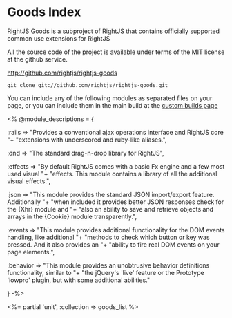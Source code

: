 # Goods Index


RightJS Goods is a subproject of RightJS that contains officially supported common use extensions
for RightJS

All the source code of the project is available under terms of the MIT license at the
github service.

<http://github.com/rightjs/rightjs-goods>

`git clone git://github.com/rightjs/rightjs-goods.git`

You can include any of the following modules as separated files on your page, or you
can include them in the main build at the [custom builds page](<%= builds_path %>)

<%
@module_descriptions = {
  
  :rails    => "Provides a conventional ajax operations interface and RightJS core "+
               "extensions with underscored and ruby-like aliases.",
                
  :dnd      => "The standard drag-n-drop library for RightJS",
  
  :effects  => "By default RightJS comes with a basic Fx engine and a few most used visual "+
                "effects. This module contains a library of all the additional visual effects.",
                
  :json     => "This module provides the standard JSON import/export feature. Additionally "+
               "when included it provides better JSON responses check for the {Xhr} module and "+
               "also an ability to save and retrieve objects and arrays in the {Cookie} module transparently.",
               
  :events   => "This module provides additional functionality for the DOM events handling, like additional "+
               "methods to check which button or key was pressed. And it also provides an "+
               "ability to fire real DOM events on your page elements.",
               
  :behavior => "This module provides an unobtrusive behavior definitions functionality, similar to "+
               "the jQuery's 'live' feature or the Prototype 'lowpro' plugin, but with some additional abilities."

}
-%>

<%= partial 'unit', :collection => goods_list %>
